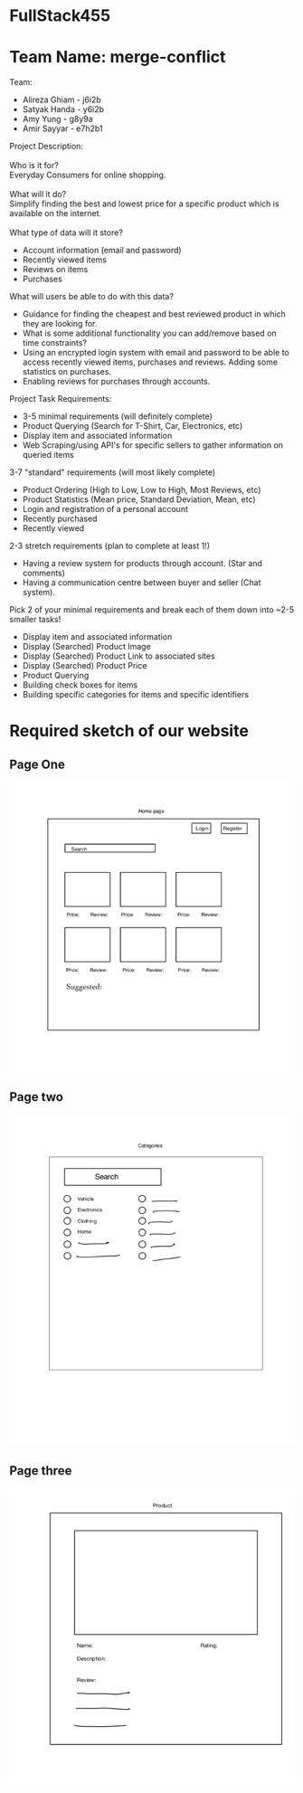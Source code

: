 # FullStack455


# Team Name: merge-conflict

Team: 
- Alireza Ghiam - j6i2b
- Satyak Handa - y6i2b
- Amy Yung - g8y9a 
- Amir Sayyar - e7h2b1

Project Description: \
\
Who is it for?\
Everyday Consumers for online shopping.\
\
What will it do?\
Simplify finding the best and lowest price for a specific product which is available on the internet.\
\
What type of data will it store?
- Account information (email and password)
- Recently viewed items
- Reviews on items
- Purchases

What will users be able to do with this data?
- Guidance for finding the cheapest and best reviewed product in which they are looking for.
- What is some additional functionality you can add/remove based on time constraints?
- Using an encrypted login system with email and password to be able to access recently viewed items, purchases and reviews. Adding some statistics on purchases.
- Enabling reviews for purchases through accounts.

Project Task Requirements:
- 3-5 minimal requirements (will definitely complete)
- Product Querying (Search for T-Shirt, Car, Electronics, etc)
- Display item and associated information
- Web Scraping/using API's for specific sellers to gather information on queried items

3-7 "standard" requirements (will most likely complete)
- Product Ordering (High to Low, Low to High, Most Reviews, etc)
- Product Statistics (Mean price, Standard Deviation, Mean, etc)
- Login and registration of a personal account
- Recently purchased
- Recently viewed

2-3 stretch requirements (plan to complete at least 1!)
- Having a review system for products through account. (Star and comments)
- Having a communication centre between buyer and seller (Chat system).

Pick 2 of your minimal requirements and break each of them down into ~2-5 smaller tasks!
- Display item and associated information
- Display (Searched) Product Image
- Display (Searched)  Product Link to associated sites
- Display  (Searched) Product Price
- Product Querying
- Building check boxes for items
- Building specific categories for items and specific identifiers



# Required sketch of our website


## Page One
![alt text](./firstPage.png)

## Page two 

![alt text](./secondPage.png)

## Page three
![alt text](./thirdpage.png)




